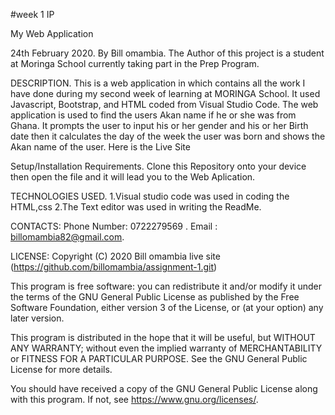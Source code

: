 #week 1 IP

My Web Application

24th February 2020.
By Bill omambia.
The Author of this project is a student at Moringa School currently taking part in the Prep Program.

DESCRIPTION.
This is a web application in which contains all the work I have done during my second week of learning at MORINGA School. It used Javascript, Bootstrap, and HTML coded from Visual Studio Code. The web application is used to find the users Akan name if he or she was from Ghana. It prompts the user to input his or her gender and his or her Birth date then it calculates the day of the week the user was born and shows the Akan name of the user. Here is the Live Site

Setup/Installation Requirements.
Clone this Repository onto your device then open the file and it will lead you to the Web Aplication.

TECHNOLOGIES USED.
1.Visual studio code was used in coding the HTML,css
2.The Text editor was used in writing the ReadMe.

CONTACTS: 
         Phone Number: 0722279569 .
         Email : billomambia82@gmail.com.
         

LICENSE:
        Copyright (C) 2020  Bill omambia
live site (https://github.com/billomambia/assignment-1.git)

This program is free software: you can redistribute it and/or modify
it under the terms of the GNU General Public License as published by
the Free Software Foundation, either version 3 of the License, or
(at your option) any later version.

This program is distributed in the hope that it will be useful,
but WITHOUT ANY WARRANTY; without even the implied warranty of
MERCHANTABILITY or FITNESS FOR A PARTICULAR PURPOSE.  See the
GNU General Public License for more details.

You should have received a copy of the GNU General Public License
along with this program.  If not, see <https://www.gnu.org/licenses/>.
